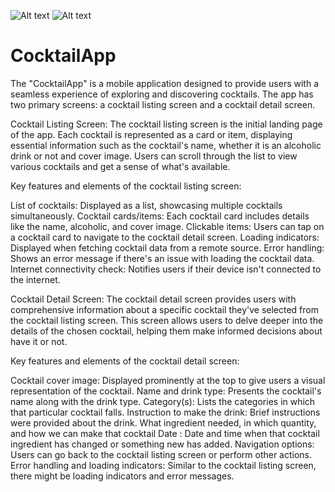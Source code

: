 ![Alt text](/Users/neemanch/Desktop/cocktail_listing.png?raw=true "Cocktail Listing") ![Alt text](/Users/neemanch/Desktop/cocktail_detail.png?raw=true "Cocktail Detail") 
# CocktailApp
The "CocktailApp" is a mobile application designed to provide users with a seamless experience of exploring and discovering cocktails. The app has two primary screens: a cocktail listing screen and a cocktail detail screen.

Cocktail Listing Screen:
The cocktail listing screen is the initial landing page of the app. Each cocktail is represented as a card or item, displaying essential information such as the cocktail's name, whether it is an alcoholic drink or not and cover image. Users can scroll through the list to view various cocktails and get a sense of what's available.

Key features and elements of the cocktail listing screen:

List of cocktails: Displayed as a list, showcasing multiple cocktails simultaneously.
Cocktail cards/items: Each cocktail card includes details like the name, alcoholic, and cover image.
Clickable items: Users can tap on a cocktail card to navigate to the cocktail detail screen.
Loading indicators: Displayed when fetching cocktail data from a remote source.
Error handling: Shows an error message if there's an issue with loading the cocktail data.
Internet connectivity check: Notifies users if their device isn't connected to the internet.

Cocktail Detail Screen:
The cocktail detail screen provides users with comprehensive information about a specific cocktail they've selected from the cocktail listing screen. This screen allows users to delve deeper into the details of the chosen cocktail, helping them make informed decisions about have it or not.

Key features and elements of the cocktail detail screen:

Cocktail cover image: Displayed prominently at the top to give users a visual representation of the cocktail.
Name and drink type: Presents the cocktail's name along with the drink type.
Category(s): Lists the categories in which that particular cocktail falls.
Instruction to make the drink: Brief instructions were provided about the drink. What ingredient needed, in which quantity, and how we can make that cocktail
Date : Date and time when that cocktail ingredient has changed or something new has added.
Navigation options: Users can go back to the cocktail listing screen or perform other actions.
Error handling and loading indicators: Similar to the cocktail listing screen, there might be loading indicators and error messages.

